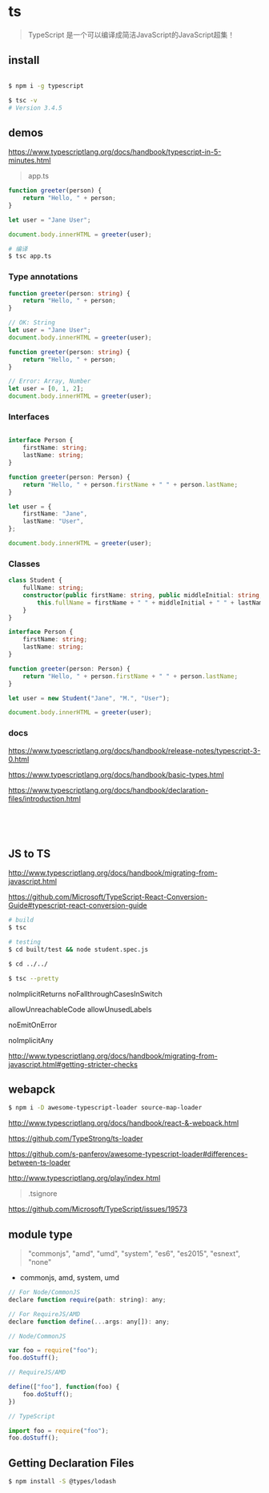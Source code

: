 # ts

> TypeScript 是一个可以编译成简洁JavaScript的JavaScript超集！


## install

```sh

$ npm i -g typescript

$ tsc -v
# Version 3.4.5

```

## demos

https://www.typescriptlang.org/docs/handbook/typescript-in-5-minutes.html

> app.ts

```ts
function greeter(person) {
    return "Hello, " + person;
}

let user = "Jane User";

document.body.innerHTML = greeter(user);

```

```sh
# 编译
$ tsc app.ts

```

### Type annotations

```ts
function greeter(person: string) {
    return "Hello, " + person;
}

// OK: String
let user = "Jane User";
document.body.innerHTML = greeter(user);

```

```ts
function greeter(person: string) {
    return "Hello, " + person;
}

// Error: Array, Number
let user = [0, 1, 2];
document.body.innerHTML = greeter(user);

```

### Interfaces

```ts

interface Person {
    firstName: string;
    lastName: string;
}

function greeter(person: Person) {
    return "Hello, " + person.firstName + " " + person.lastName;
}

let user = {
    firstName: "Jane",
    lastName: "User",
};

document.body.innerHTML = greeter(user);

```
### Classes

```ts
class Student {
    fullName: string;
    constructor(public firstName: string, public middleInitial: string, public lastName: string) {
        this.fullName = firstName + " " + middleInitial + " " + lastName;
    }
}

interface Person {
    firstName: string;
    lastName: string;
}

function greeter(person: Person) {
    return "Hello, " + person.firstName + " " + person.lastName;
}

let user = new Student("Jane", "M.", "User");

document.body.innerHTML = greeter(user);

```
### docs


https://www.typescriptlang.org/docs/handbook/release-notes/typescript-3-0.html

https://www.typescriptlang.org/docs/handbook/basic-types.html

https://www.typescriptlang.org/docs/handbook/declaration-files/introduction.html



```ts

```
###

```ts

```
###

```ts

```

## JS to TS

http://www.typescriptlang.org/docs/handbook/migrating-from-javascript.html

https://github.com/Microsoft/TypeScript-React-Conversion-Guide#typescript-react-conversion-guide

```sh
# build
$ tsc

# testing
$ cd built/test && node student.spec.js

$ cd ../../

$ tsc --pretty
```

noImplicitReturns
noFallthroughCasesInSwitch

allowUnreachableCode
allowUnusedLabels

noEmitOnError

noImplicitAny

http://www.typescriptlang.org/docs/handbook/migrating-from-javascript.html#getting-stricter-checks

## webapck

```sh
$ npm i -D awesome-typescript-loader source-map-loader

```

http://www.typescriptlang.org/docs/handbook/react-&-webpack.html

https://github.com/TypeStrong/ts-loader

https://github.com/s-panferov/awesome-typescript-loader#differences-between-ts-loader

http://www.typescriptlang.org/play/index.html

> .tsignore

https://github.com/Microsoft/TypeScript/issues/19573

## module type

> "commonjs", "amd", "umd", "system", "es6", "es2015", "esnext", "none"

* commonjs, amd, system, umd

```js
// For Node/CommonJS
declare function require(path: string): any;

// For RequireJS/AMD
declare function define(...args: any[]): any;

```

```js
// Node/CommonJS

var foo = require("foo");
foo.doStuff();

// RequireJS/AMD

define(["foo"], function(foo) {
    foo.doStuff();
})

// TypeScript

import foo = require("foo");
foo.doStuff();

```

## Getting Declaration Files

```sh
$ npm install -S @types/lodash

```
